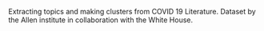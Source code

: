 Extracting topics and making clusters from COVID 19 Literature. Dataset by the Allen institute in collaboration with the White House.

